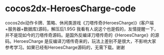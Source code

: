 # cocos2dx-HeroesCharge-code
cocos2dx动作卡牌、策略、休闲类游戏《刀塔传奇(HeroesCharge)》(客户端+服务器+数据库)源码，解压后1.95G  我看有人说这个也是假的，友情提醒一下，并不是现如今的刀塔传奇源码。是国外反编译刀塔传奇的《HeroesCharge》的源码。HeroesCharge  是反编译刀塔传奇来的，玩法上差别不是很大，不影响大家参考学习。如果已经有HeroesCharge源码的，无需下载。谢谢
